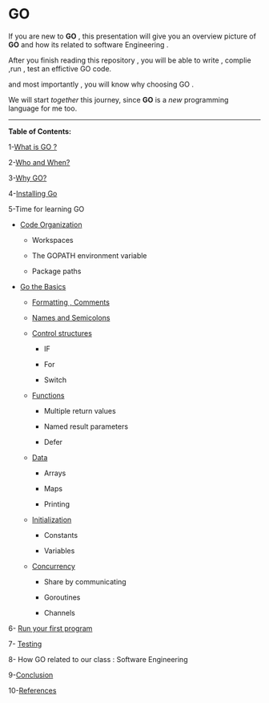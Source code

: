 # GO

If you are new to **GO** , this presentation will give you an overview picture of **GO** and how its related to software Engineering .

After you finish reading this repository , you will be able to write , complie ,run , test an effictive GO code.

and most importantly , you will know why choosing GO .

We will start *together* this journey, since **GO** is a *new* programming language for me too.


-----------------------------------------------------------------------------------------------------


**Table of Contents:**



1-[What is GO ?](https://github.com/Afnan-Aldhahri/GO/blob/master/Resources/What%20is%20GO%20%3F%20.md)  

2-[Who and When?](https://github.com/Afnan-Aldhahri/GO/blob/master/Resources/Who%20and%20When%3F.md)

3-[Why GO?](https://github.com/Afnan-Aldhahri/GO/blob/master/Resources/Why%20GO.md) 

4-[Installing Go](https://github.com/Afnan-Aldhahri/GO/blob/master/Resources/InstallingGO.md) 

5-Time for learning GO

 * [Code Organization](https://github.com/Afnan-Aldhahri/GO/blob/master/Resources/Code%20Organization.md)
 
     * Workspaces
     
     * The GOPATH environment variable
     
     * Package paths

* [Go the Basics](https://github.com/Afnan-Aldhahri/GO/blob/master/Resources/Go%20the%20Basics.md) 
 
     * [Formatting , Comments](https://github.com/Afnan-Aldhahri/GO/blob/master/Resources/Formatting%20and%20Comments%20.md)

     * [Names and Semicolons](https://github.com/Afnan-Aldhahri/GO/blob/master/Resources/Names%20and%20Semicolons.md)

     * [Control structures](https://github.com/Afnan-Aldhahri/GO/blob/master/Resources/Control%20structures.md)
    
         * IF
         
         * For
         
         * Switch
         
     * [Functions](https://github.com/Afnan-Aldhahri/GO/blob/master/Resources/Functions.md)
     
         * Multiple return values
         
         * Named result parameters
         
         * Defer
 
     * [Data](https://github.com/Afnan-Aldhahri/GO/blob/master/Resources/Data.md)
     
         * Arrays
         
         * Maps
         
         * Printing
         
         
     * [Initialization](https://github.com/Afnan-Aldhahri/GO/blob/master/Resources/Initialization.md)
     
         * Constants
         
         * Variables
         
     
     * [Concurrency](https://github.com/Afnan-Aldhahri/GO/blob/master/Resources/Concurrency.md)
         * Share by communicating
         
         * Goroutines
         
         * Channels
         

6- [Run your first program](https://github.com/Afnan-Aldhahri/GO/blob/master/Resources/Run%20your%20first%20program.md)

7- [Testing](https://github.com/Afnan-Aldhahri/GO/blob/master/Resources/Testing.md)

8- How GO related to our class : Software Engineering

9-[Conclusion](https://github.com/Afnan-Aldhahri/GO/blob/master/Resources/Conclusion.md)

10-[References](https://github.com/Afnan-Aldhahri/GO/blob/master/bibliography.md)

